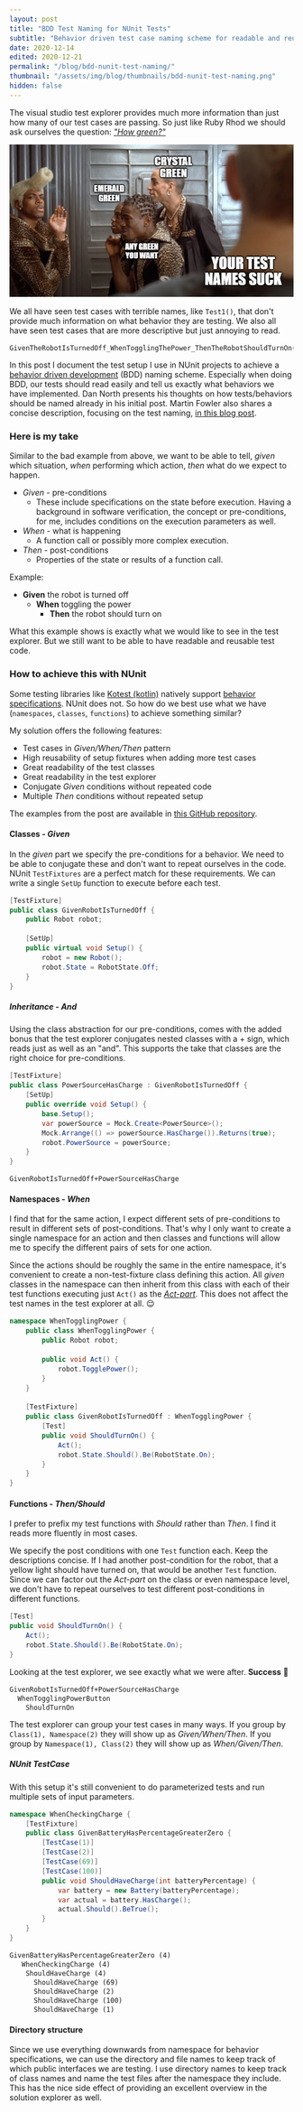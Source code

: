 ```yaml
---
layout: post
title: "BDD Test Naming for NUnit Tests"
subtitle: "Behavior driven test case naming scheme for readable and reusable test cases"
date: 2020-12-14
edited: 2020-12-21
permalink: "/blog/bdd-nunit-test-naming/"
thumbnail: "/assets/img/blog/thumbnails/bdd-nunit-test-naming.png"
hidden: false
---
```


The visual studio test explorer provides much more information than just how many
of our test cases are passing.
So just like Ruby Rhod we should ask ourselves the question: [*"How green?"*](https://youtu.be/B5_VQuNwims?t=112)

<div class="blog-post-img-header-container">
<img src="/assets/img/blog/bdd-nunit-test-naming/your-test-names-suck.png" class="blog-post-img-header"/>
<div class="blog-post-img-header-shadow">
</div>
</div>

We all have seen test cases with terrible names, like `Test1()`, that don't provide much 
information on what behavior they are testing.
We also all have seen test cases that are more descriptive but just annoying to read. 

```
GivenTheRobotIsTurnedOff_WhenTogglingThePower_ThenTheRobotShouldTurnOn()
```

In this post I document the test setup I use in NUnit projects to achieve a
[behavior driven development](https://dannorth.net/introducing-bdd/) (BDD) naming scheme.
Especially when doing BDD, our tests should read easily and tell us exactly what behaviors 
we have implemented.
Dan North presents his thoughts on how tests/behaviors should be named already in his initial
post.
Martin Fowler also shares a concise description, focusing on the test naming,
[in this blog post](https://martinfowler.com/bliki/GivenWhenThen.html).

### Here is my take

Similar to the bad example from above, we want to be able to tell, *given* which situation,
*when* performing which action, *then* what do we expect to happen.

* *Given* - pre-conditions
  * These include specifications on the state before execution.
    Having a background in software verification, the concept or pre-conditions,
    for me, includes conditions on the execution parameters as well.
* *When* - what is happening
  * A function call or possibly more complex execution.
* *Then* - post-conditions
  * Properties of the state or results of a function call.

Example:

* **Given** the robot is turned off
  * **When** toggling the power
    * **Then** the robot should turn on

What this example shows is exactly what we would like to see in the test explorer.
But we still want to be able to have readable and reusable test code.

### How to achieve this with NUnit

Some testing libraries like
[Kotest (kotlin)](https://github.com/kotest/kotest) natively support [behavior specifications](https://github.com/kotest/kotest/blob/master/doc/styles.md#behavior-spec).
NUnit does not.
So how do we best use what we have (`namespaces`, `classes`, `functions`) to achieve 
something similar?

My solution offers the following features:
* Test cases in *Given/When/Then* pattern
* High reusability of setup fixtures when adding more test cases
* Great readability of the test classes
* Great readability in the test explorer
* Conjugate *Given* conditions without repeated code
* Multiple *Then* conditions without repeated setup

The examples from the post are available in [this GitHub repository](https://github.com/timonla/robot-test-project).

#### Classes - *Given*

In the *given* part we specify the pre-conditions for a behavior.
We need to be able to conjugate these and don't want to repeat ourselves in the code.
NUnit `TestFixtures` are a perfect match for these requirements.
We can write a single `SetUp` function to execute before each test.

```c#
[TestFixture]
public class GivenRobotIsTurnedOff {
    public Robot robot;

    [SetUp]
    public virtual void Setup() {
        robot = new Robot();
        robot.State = RobotState.Off;
    }
}
```

##### Inheritance - *And*

Using the class abstraction for our pre-conditions, comes with the added bonus that the test
explorer conjugates nested classes with a + sign, which reads just as well as an "and".
This supports the take that classes are the right choice for pre-conditions.

```c#
[TestFixture]
public class PowerSourceHasCharge : GivenRobotIsTurnedOff {
    [SetUp]
    public override void Setup() {
        base.Setup();
        var powerSource = Mock.Create<PowerSource>();
        Mock.Arrange(() => powerSource.HasCharge()).Returns(true);
        robot.PowerSource = powerSource;
    }
}
```

```
GivenRobotIsTurnedOff+PowerSourceHasCharge
```

#### Namespaces - *When*

I find that for the same action, I expect different sets of pre-conditions to result in
different sets of post-conditions.
That's why I only want to create a single namespace for an action and then classes and
functions will allow me to specify the different pairs of sets for one action.

Since the actions should be roughly the same in the entire namespace, it's convenient
to create a non-test-fixture class defining this action.
All *given* classes in the namespace can then inherit from this class with each of their 
test functions executing just `Act()` as the [*Act-part*](https://docs.microsoft.com/en-us/visualstudio/test/unit-test-basics?view=vs-2019#write-your-tests).
This does not affect the test names in the test explorer at all. 😌

```c#
namespace WhenTogglingPower {
    public class WhenTogglingPower {
        public Robot robot;

        public void Act() {
            robot.TogglePower();
        }
    }

    [TestFixture]
    public class GivenRobotIsTurnedOff : WhenTogglingPower {
        [Test]
        public void ShouldTurnOn() {
            Act();
            robot.State.Should().Be(RobotState.On);
        }
    }
}
```

#### Functions - *Then/Should*

I prefer to prefix my test functions with *Should* rather than *Then*.
I find it reads more fluently in most cases.

We specify the post conditions with one `Test` function each.
Keep the descriptions concise.
If I had another post-condition for the robot, that a yellow light should have turned on,
that would be another `Test` function.
Since we can factor out the *Act-part* on the class or even namespace level, we don't 
have to repeat ourselves to test different post-conditions in different functions.

```c#
[Test]
public void ShouldTurnOn() {
    Act();
    robot.State.Should().Be(RobotState.On);
}
```

Looking at the test explorer, we see exactly what we were after. **Success** 🕺

```
GivenRobotIsTurnedOff+PowerSourceHasCharge
  WhenTogglingPowerButton
    ShouldTurnOn
```

The test explorer can group your test cases in many ways.
If you group by `Class(1), Namespace(2)` they will show up as *Given/When/Then*.
If you group by `Namespace(1), Class(2)` they will show up as *When/Given/Then*.

##### NUnit TestCase

With this setup it's still convenient to do parameterized tests and run multiple sets of input
parameters.

```c#
namespace WhenCheckingCharge {
    [TestFixture]
    public class GivenBatteryHasPercentageGreaterZero {
        [TestCase(1)]
        [TestCase(2)]
        [TestCase(69)]
        [TestCase(100)]
        public void ShouldHaveCharge(int batteryPercentage) {
            var battery = new Battery(batteryPercentage);
            var actual = battery.HasCharge();
            actual.Should().BeTrue();
        }
    }
}
```

```
GivenBatteryHasPercentageGreaterZero (4)
   WhenCheckingCharge (4)
   ️ ShouldHaveCharge (4)
     ️ ShouldHaveCharge (69)
      ShouldHaveCharge (2)
      ShouldHaveCharge (100)
      ShouldHaveCharge (1)
```

#### Directory structure

Since we use everything downwards from namespace for behavior specifications,
we can use the directory and file names to keep track of which public interfaces we 
are testing.
I use directory names to keep track of class names and name the test files after the 
namespace they include.
This has the nice side effect of providing an excellent overview in the solution explorer as well.
